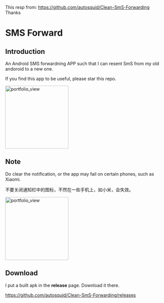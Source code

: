 This resp from: https://github.com/autosquid/Clean-SmS-Forwarding
Thanks 



# SMS Forward
## Introduction

An Android SMS forwardning APP such that I can resent SmS from my old andoroid to a new one.

If you find this app to be useful, please star this repo.

<img width="200" alt="portfolio_view" src="https://user-images.githubusercontent.com/758925/28505139-70e3afd6-7053-11e7-8ad2-bc2431d20f1d.png">

## Note

Do clear the notification, or the app may fail on certain phones, such as Xiaomi.

不要关闭通知栏中的图标，不然在一些手机上，如小米，会失效。

<img width="200" alt="portfolio_view" src="https://user-images.githubusercontent.com/758925/28505142-79f7920e-7053-11e7-94a2-3c5b96e5760a.png">

## Download

I put a built apk in the **release** page. Download it there.

https://github.com/autosquid/Clean-SmS-Forwarding/releases

